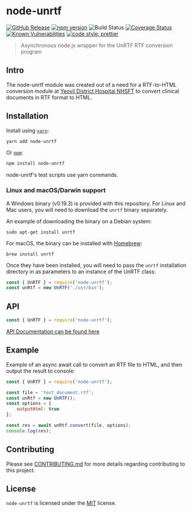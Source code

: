 # node-unrtf

[![GitHub Release](https://img.shields.io/github/release/Fdawgs/node-unrtf.svg)](https://github.com/Fdawgs/node-unrtf/releases/latest/) [![npm version](https://img.shields.io/npm/v/node-unrtf)](https://www.npmjs.com/package/node-unrtf)
![Build Status](https://github.com/Fdawgs/node-unrtf/workflows/CI/badge.svg?branch=master) [![Coverage Status](https://coveralls.io/repos/github/Fdawgs/node-unrtf/badge.svg?branch=master)](https://coveralls.io/github/Fdawgs/node-unrtf?branch=master) [![Known Vulnerabilities](https://snyk.io/test/github/Fdawgs/node-unrtf/badge.svg)](https://snyk.io/test/github/Fdawgs/node-unrtf) [![code style: prettier](https://img.shields.io/badge/code_style-prettier-ff69b4.svg?style=flat-square)](https://github.com/prettier/prettier)

> Asynchronous node.js wrapper for the UnRTF RTF conversion program

## Intro

The node-unrtf module was created out of a need for a RTF-to-HTML conversion module at [Yeovil District Hospital NHSFT](https://yeovilhospital.co.uk/) to convert clinical documents in RTF format to HTML.

## Installation

Install using [`yarn`](https://yarnpkg.com/en/package/node-unrtf):

```bash
yarn add node-unrtf
```

Or [`npm`](https://www.npmjs.com/package/node-unrtf):

```bash
npm install node-unrtf
```

node-unrtf's test scripts use yarn commands.

### Linux and macOS/Darwin support

A Windows binary (v0.19.3) is provided with this repository.
For Linux and Mac users, you will need to download the `unrtf` binary separately.

An example of downloading the binary on a Debian system:

```
sudo apt-get install unrtf
```

For macOS, the binary can be installed with [Homebrew](https://brew.sh/):

```
brew install unrtf
```

Once they have been installed, you will need to pass the `unrtf` installation directory in as parameters to an instance of the UnRTF class:

```js
const { UnRTF } = require('node-unrtf');
const unRtf = new UnRTF('./usr/bin');
```

## API

```js
const { UnRTF } = require('node-unrtf');
```

[API Documentation can be found here](https://github.com/Fdawgs/node-unrtf/blob/master/API.md)

## Example

Example of an async await call to convert an RTF file to HTML, and then output the result to console:

```js
const { UnRTF } = require('node-unrtf');

const file = 'test_document.rtf';
const unRtf = new UnRTF();
const options = {
	outputHtml: true
};

const res = await unRtf.convert(file, options);
console.log(res);
```

## Contributing

Please see [CONTRIBUTING.md](https://github.com/Fdawgs/node-unrtf/blob/master/CONTRIBUTING.md) for more details regarding contributing to this project.

## License

`node-unrtf` is licensed under the [MIT](https://github.com/Fdawgs/node-unrtf/blob/master/LICENSE) license.
